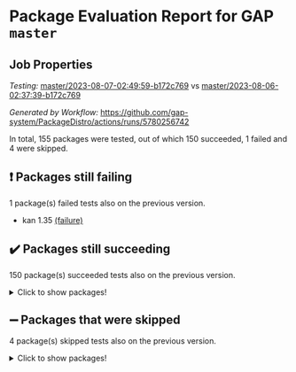 # Package Evaluation Report for GAP `master`

## Job Properties

*Testing:* [master/2023-08-07-02:49:59-b172c769](https://github.com/gap-system/PackageDistro/blob/data/reports/master/2023-08-07-02:49:59-b172c769) vs [master/2023-08-06-02:37:39-b172c769](https://github.com/gap-system/PackageDistro/blob/data/reports/master/2023-08-06-02:37:39-b172c769)

*Generated by Workflow:* https://github.com/gap-system/PackageDistro/actions/runs/5780256742

In total, 155 packages were tested, out of which 150 succeeded, 1 failed and 4 were skipped.

## :exclamation: Packages still failing

1 package(s) failed tests also on the previous version.
- kan 1.35 [(failure)](https://github.com/gap-system/PackageDistro/actions/runs/5780256742/job/15663909976)

## :heavy_check_mark: Packages still succeeding

150 package(s) succeeded tests also on the previous version.
<details><summary>Click to show packages!</summary>

- 4ti2interface 2023.02-04 [(success)](https://github.com/gap-system/PackageDistro/actions/runs/5780256742/job/15663902313)
- ace 5.6.2 [(success)](https://github.com/gap-system/PackageDistro/actions/runs/5780256742/job/15663902411)
- aclib 1.3.2 [(success)](https://github.com/gap-system/PackageDistro/actions/runs/5780256742/job/15663902502)
- agt 0.3.1 [(success)](https://github.com/gap-system/PackageDistro/actions/runs/5780256742/job/15663902613)
- alnuth 3.2.1 [(success)](https://github.com/gap-system/PackageDistro/actions/runs/5780256742/job/15663902722)
- anupq 3.3.0 [(success)](https://github.com/gap-system/PackageDistro/actions/runs/5780256742/job/15663902815)
- atlasrep 2.1.6 [(success)](https://github.com/gap-system/PackageDistro/actions/runs/5780256742/job/15663902915)
- autodoc 2023.06.19 [(success)](https://github.com/gap-system/PackageDistro/actions/runs/5780256742/job/15663903045)
- automata 1.15 [(success)](https://github.com/gap-system/PackageDistro/actions/runs/5780256742/job/15663903139)
- automgrp 1.3.2 [(success)](https://github.com/gap-system/PackageDistro/actions/runs/5780256742/job/15663903236)
- autpgrp 1.11 [(success)](https://github.com/gap-system/PackageDistro/actions/runs/5780256742/job/15663903370)
- cap 2023.08-03 [(success)](https://github.com/gap-system/PackageDistro/actions/runs/5780256742/job/15663903477)
- caratinterface 2.3.5 [(success)](https://github.com/gap-system/PackageDistro/actions/runs/5780256742/job/15663903594)
- cddinterface 2022.11.01 [(success)](https://github.com/gap-system/PackageDistro/actions/runs/5780256742/job/15663903738)
- circle 1.6.6 [(success)](https://github.com/gap-system/PackageDistro/actions/runs/5780256742/job/15663903862)
- classicpres 1.22 [(success)](https://github.com/gap-system/PackageDistro/actions/runs/5780256742/job/15663903970)
- cohomolo 1.6.11 [(success)](https://github.com/gap-system/PackageDistro/actions/runs/5780256742/job/15663904084)
- congruence 1.2.5 [(success)](https://github.com/gap-system/PackageDistro/actions/runs/5780256742/job/15663904202)
- corelg 1.56 [(success)](https://github.com/gap-system/PackageDistro/actions/runs/5780256742/job/15663904310)
- crime 1.6 [(success)](https://github.com/gap-system/PackageDistro/actions/runs/5780256742/job/15663904446)
- crisp 1.4.6 [(success)](https://github.com/gap-system/PackageDistro/actions/runs/5780256742/job/15663904587)
- crypting 0.10.4 [(success)](https://github.com/gap-system/PackageDistro/actions/runs/5780256742/job/15663904710)
- cryst 4.1.26 [(success)](https://github.com/gap-system/PackageDistro/actions/runs/5780256742/job/15663904812)
- crystcat 1.1.10 [(success)](https://github.com/gap-system/PackageDistro/actions/runs/5780256742/job/15663904939)
- ctbllib 1.3.6 [(success)](https://github.com/gap-system/PackageDistro/actions/runs/5780256742/job/15663905060)
- cubefree 1.19 [(success)](https://github.com/gap-system/PackageDistro/actions/runs/5780256742/job/15663905179)
- curlinterface 2.3.2 [(success)](https://github.com/gap-system/PackageDistro/actions/runs/5780256742/job/15663905299)
- cvec 2.8.1 [(success)](https://github.com/gap-system/PackageDistro/actions/runs/5780256742/job/15663905410)
- datastructures 0.3.0 [(success)](https://github.com/gap-system/PackageDistro/actions/runs/5780256742/job/15663905528)
- deepthought 1.0.6 [(success)](https://github.com/gap-system/PackageDistro/actions/runs/5780256742/job/15663905639)
- design 1.8 [(success)](https://github.com/gap-system/PackageDistro/actions/runs/5780256742/job/15663905772)
- difsets 2.3.1 [(success)](https://github.com/gap-system/PackageDistro/actions/runs/5780256742/job/15663905903)
- digraphs 1.6.2 [(success)](https://github.com/gap-system/PackageDistro/actions/runs/5780256742/job/15663906015)
- edim 1.3.7 [(success)](https://github.com/gap-system/PackageDistro/actions/runs/5780256742/job/15663906155)
- example 4.3.4 [(success)](https://github.com/gap-system/PackageDistro/actions/runs/5780256742/job/15663906254)
- examplesforhomalg 2023.07-01 [(success)](https://github.com/gap-system/PackageDistro/actions/runs/5780256742/job/15663906371)
- factint 1.6.3 [(success)](https://github.com/gap-system/PackageDistro/actions/runs/5780256742/job/15663906494)
- ferret 1.0.9 [(success)](https://github.com/gap-system/PackageDistro/actions/runs/5780256742/job/15663906624)
- fga 1.5.0 [(success)](https://github.com/gap-system/PackageDistro/actions/runs/5780256742/job/15663906738)
- fining 1.5.6 [(success)](https://github.com/gap-system/PackageDistro/actions/runs/5780256742/job/15663906858)
- float 1.0.3 [(success)](https://github.com/gap-system/PackageDistro/actions/runs/5780256742/job/15663906958)
- format 1.4.3 [(success)](https://github.com/gap-system/PackageDistro/actions/runs/5780256742/job/15663907044)
- forms 1.2.9 [(success)](https://github.com/gap-system/PackageDistro/actions/runs/5780256742/job/15663907136)
- fplsa 1.2.6 [(success)](https://github.com/gap-system/PackageDistro/actions/runs/5780256742/job/15663907229)
- fr 2.4.12 [(success)](https://github.com/gap-system/PackageDistro/actions/runs/5780256742/job/15663907345)
- francy 2.0.3 [(success)](https://github.com/gap-system/PackageDistro/actions/runs/5780256742/job/15663907439)
- fwtree 1.3 [(success)](https://github.com/gap-system/PackageDistro/actions/runs/5780256742/job/15663907536)
- gapdoc 1.6.6 [(success)](https://github.com/gap-system/PackageDistro/actions/runs/5780256742/job/15663907641)
- gauss 2023.02-04 [(success)](https://github.com/gap-system/PackageDistro/actions/runs/5780256742/job/15663907757)
- gaussforhomalg 2023.02-04 [(success)](https://github.com/gap-system/PackageDistro/actions/runs/5780256742/job/15663907861)
- gbnp 1.0.5 [(success)](https://github.com/gap-system/PackageDistro/actions/runs/5780256742/job/15663907961)
- generalizedmorphismsforcap 2023.03-01 [(success)](https://github.com/gap-system/PackageDistro/actions/runs/5780256742/job/15663908063)
- genss 1.6.8 [(success)](https://github.com/gap-system/PackageDistro/actions/runs/5780256742/job/15663908171)
- gradedmodules 2023.02-04 [(success)](https://github.com/gap-system/PackageDistro/actions/runs/5780256742/job/15663908249)
- gradedringforhomalg 2023.02-04 [(success)](https://github.com/gap-system/PackageDistro/actions/runs/5780256742/job/15663908354)
- grape 4.9.0 [(success)](https://github.com/gap-system/PackageDistro/actions/runs/5780256742/job/15663908448)
- groupoids 1.73 [(success)](https://github.com/gap-system/PackageDistro/actions/runs/5780256742/job/15663908535)
- grpconst 2.6.4 [(success)](https://github.com/gap-system/PackageDistro/actions/runs/5780256742/job/15663908613)
- guarana 0.96.3 [(success)](https://github.com/gap-system/PackageDistro/actions/runs/5780256742/job/15663908705)
- guava 3.18 [(success)](https://github.com/gap-system/PackageDistro/actions/runs/5780256742/job/15663908799)
- hap 1.57 [(success)](https://github.com/gap-system/PackageDistro/actions/runs/5780256742/job/15663908860)
- hapcryst 0.1.15 [(success)](https://github.com/gap-system/PackageDistro/actions/runs/5780256742/job/15663908941)
- hecke 1.5.3 [(success)](https://github.com/gap-system/PackageDistro/actions/runs/5780256742/job/15663909033)
- help 3.5 [(success)](https://github.com/gap-system/PackageDistro/actions/runs/5780256742/job/15663909127)
- homalg 2023.02-05 [(success)](https://github.com/gap-system/PackageDistro/actions/runs/5780256742/job/15663909205)
- homalgtocas 2023.02-04 [(success)](https://github.com/gap-system/PackageDistro/actions/runs/5780256742/job/15663909265)
- idrel 2.45 [(success)](https://github.com/gap-system/PackageDistro/actions/runs/5780256742/job/15663909345)
- images 1.3.1 [(success)](https://github.com/gap-system/PackageDistro/actions/runs/5780256742/job/15663909425)
- intpic 0.3.0 [(success)](https://github.com/gap-system/PackageDistro/actions/runs/5780256742/job/15663909492)
- io 4.8.1 [(success)](https://github.com/gap-system/PackageDistro/actions/runs/5780256742/job/15663909560)
- io_forhomalg 2023.02-04 [(success)](https://github.com/gap-system/PackageDistro/actions/runs/5780256742/job/15663909631)
- irredsol 1.4.4 [(success)](https://github.com/gap-system/PackageDistro/actions/runs/5780256742/job/15663909701)
- json 2.1.1 [(success)](https://github.com/gap-system/PackageDistro/actions/runs/5780256742/job/15663909760)
- jupyterkernel 1.5.0 [(success)](https://github.com/gap-system/PackageDistro/actions/runs/5780256742/job/15663909829)
- jupyterviz 1.5.6 [(success)](https://github.com/gap-system/PackageDistro/actions/runs/5780256742/job/15663909899)
- kbmag 1.5.11 [(success)](https://github.com/gap-system/PackageDistro/actions/runs/5780256742/job/15663910040)
- laguna 3.9.6 [(success)](https://github.com/gap-system/PackageDistro/actions/runs/5780256742/job/15663910131)
- liealgdb 2.2.1 [(success)](https://github.com/gap-system/PackageDistro/actions/runs/5780256742/job/15663910206)
- liepring 2.8 [(success)](https://github.com/gap-system/PackageDistro/actions/runs/5780256742/job/15663910286)
- liering 2.4.2 [(success)](https://github.com/gap-system/PackageDistro/actions/runs/5780256742/job/15663910365)
- linearalgebraforcap 2023.06-02 [(success)](https://github.com/gap-system/PackageDistro/actions/runs/5780256742/job/15663910451)
- localizeringforhomalg 2023.02-04 [(success)](https://github.com/gap-system/PackageDistro/actions/runs/5780256742/job/15663910518)
- loops 3.4.3 [(success)](https://github.com/gap-system/PackageDistro/actions/runs/5780256742/job/15663910588)
- lpres 1.0.3 [(success)](https://github.com/gap-system/PackageDistro/actions/runs/5780256742/job/15663910678)
- majoranaalgebras 1.5.1 [(success)](https://github.com/gap-system/PackageDistro/actions/runs/5780256742/job/15663910746)
- mapclass 1.4.6 [(success)](https://github.com/gap-system/PackageDistro/actions/runs/5780256742/job/15663910819)
- matgrp 0.70 [(success)](https://github.com/gap-system/PackageDistro/actions/runs/5780256742/job/15663910888)
- matricesforhomalg 2023.02-04 [(success)](https://github.com/gap-system/PackageDistro/actions/runs/5780256742/job/15663910962)
- modisom 2.5.4 [(success)](https://github.com/gap-system/PackageDistro/actions/runs/5780256742/job/15663911053)
- modulepresentationsforcap 2023.08-01 [(success)](https://github.com/gap-system/PackageDistro/actions/runs/5780256742/job/15663911137)
- modules 2023.02-04 [(success)](https://github.com/gap-system/PackageDistro/actions/runs/5780256742/job/15663911230)
- monoidalcategories 2023.07-01 [(success)](https://github.com/gap-system/PackageDistro/actions/runs/5780256742/job/15663911308)
- nconvex 2022.09-01 [(success)](https://github.com/gap-system/PackageDistro/actions/runs/5780256742/job/15663911374)
- nilmat 1.4.2 [(success)](https://github.com/gap-system/PackageDistro/actions/runs/5780256742/job/15663911438)
- nock 1.5 [(success)](https://github.com/gap-system/PackageDistro/actions/runs/5780256742/job/15663911511)
- normalizinterface 1.3.6 [(success)](https://github.com/gap-system/PackageDistro/actions/runs/5780256742/job/15663911589)
- nq 2.5.10 [(success)](https://github.com/gap-system/PackageDistro/actions/runs/5780256742/job/15663911661)
- numericalsgps 1.3.1 [(success)](https://github.com/gap-system/PackageDistro/actions/runs/5780256742/job/15663911743)
- openmath 11.5.3 [(success)](https://github.com/gap-system/PackageDistro/actions/runs/5780256742/job/15663911799)
- orb 4.9.0 [(success)](https://github.com/gap-system/PackageDistro/actions/runs/5780256742/job/15663911871)
- packagemanager 1.4.1 [(success)](https://github.com/gap-system/PackageDistro/actions/runs/5780256742/job/15663911953)
- patternclass 2.4.3 [(success)](https://github.com/gap-system/PackageDistro/actions/runs/5780256742/job/15663912029)
- permut 2.0.4 [(success)](https://github.com/gap-system/PackageDistro/actions/runs/5780256742/job/15663912106)
- polenta 1.3.10 [(success)](https://github.com/gap-system/PackageDistro/actions/runs/5780256742/job/15663912208)
- polymaking 0.8.6 [(success)](https://github.com/gap-system/PackageDistro/actions/runs/5780256742/job/15663912300)
- primgrp 3.4.4 [(success)](https://github.com/gap-system/PackageDistro/actions/runs/5780256742/job/15663912362)
- profiling 2.5.4 [(success)](https://github.com/gap-system/PackageDistro/actions/runs/5780256742/job/15663912450)
- qpa 1.34 [(success)](https://github.com/gap-system/PackageDistro/actions/runs/5780256742/job/15663912511)
- quagroup 1.8.3 [(success)](https://github.com/gap-system/PackageDistro/actions/runs/5780256742/job/15663912597)
- radiroot 2.9 [(success)](https://github.com/gap-system/PackageDistro/actions/runs/5780256742/job/15663912682)
- rcwa 4.7.1 [(success)](https://github.com/gap-system/PackageDistro/actions/runs/5780256742/job/15663912752)
- rds 1.8 [(success)](https://github.com/gap-system/PackageDistro/actions/runs/5780256742/job/15663912847)
- recog 1.4.2 [(success)](https://github.com/gap-system/PackageDistro/actions/runs/5780256742/job/15663912921)
- repndecomp 1.3.0 [(success)](https://github.com/gap-system/PackageDistro/actions/runs/5780256742/job/15663913017)
- repsn 3.1.1 [(success)](https://github.com/gap-system/PackageDistro/actions/runs/5780256742/job/15663913106)
- resclasses 4.7.3 [(success)](https://github.com/gap-system/PackageDistro/actions/runs/5780256742/job/15663913186)
- ringsforhomalg 2023.02-05 [(success)](https://github.com/gap-system/PackageDistro/actions/runs/5780256742/job/15663913276)
- sco 2023.02-04 [(success)](https://github.com/gap-system/PackageDistro/actions/runs/5780256742/job/15663913368)
- scscp 2.4.1 [(success)](https://github.com/gap-system/PackageDistro/actions/runs/5780256742/job/15663913467)
- semigroups 5.2.1 [(success)](https://github.com/gap-system/PackageDistro/actions/runs/5780256742/job/15663913554)
- sglppow 2.3 [(success)](https://github.com/gap-system/PackageDistro/actions/runs/5780256742/job/15663913651)
- sgpviz 0.999.5 [(success)](https://github.com/gap-system/PackageDistro/actions/runs/5780256742/job/15663913723)
- simpcomp 2.1.14 [(success)](https://github.com/gap-system/PackageDistro/actions/runs/5780256742/job/15663913804)
- singular 2023.02.09 [(success)](https://github.com/gap-system/PackageDistro/actions/runs/5780256742/job/15663913894)
- sl2reps 1.1 [(success)](https://github.com/gap-system/PackageDistro/actions/runs/5780256742/job/15663913985)
- sla 1.5.3 [(success)](https://github.com/gap-system/PackageDistro/actions/runs/5780256742/job/15663914063)
- smallgrp 1.5.3 [(success)](https://github.com/gap-system/PackageDistro/actions/runs/5780256742/job/15663914147)
- smallsemi 0.6.13 [(success)](https://github.com/gap-system/PackageDistro/actions/runs/5780256742/job/15663914239)
- sonata 2.9.6 [(success)](https://github.com/gap-system/PackageDistro/actions/runs/5780256742/job/15663914341)
- sophus 1.27 [(success)](https://github.com/gap-system/PackageDistro/actions/runs/5780256742/job/15663914471)
- spinsym 1.5.2 [(success)](https://github.com/gap-system/PackageDistro/actions/runs/5780256742/job/15663914574)
- standardff 0.9.4 [(success)](https://github.com/gap-system/PackageDistro/actions/runs/5780256742/job/15663914667)
- symbcompcc 1.3.2 [(success)](https://github.com/gap-system/PackageDistro/actions/runs/5780256742/job/15663914791)
- thelma 1.3 [(success)](https://github.com/gap-system/PackageDistro/actions/runs/5780256742/job/15663914924)
- tomlib 1.2.9 [(success)](https://github.com/gap-system/PackageDistro/actions/runs/5780256742/job/15663915029)
- toolsforhomalg 2023.07-01 [(success)](https://github.com/gap-system/PackageDistro/actions/runs/5780256742/job/15663915128)
- toric 1.9.5 [(success)](https://github.com/gap-system/PackageDistro/actions/runs/5780256742/job/15663915233)
- toricvarieties 2022.07.13 [(success)](https://github.com/gap-system/PackageDistro/actions/runs/5780256742/job/15663915334)
- transgrp 3.6.4 [(success)](https://github.com/gap-system/PackageDistro/actions/runs/5780256742/job/15663915443)
- ugaly 4.1.3 [(success)](https://github.com/gap-system/PackageDistro/actions/runs/5780256742/job/15663915547)
- unipot 1.5 [(success)](https://github.com/gap-system/PackageDistro/actions/runs/5780256742/job/15663915652)
- unitlib 4.2.0 [(success)](https://github.com/gap-system/PackageDistro/actions/runs/5780256742/job/15663915751)
- utils 0.82 [(success)](https://github.com/gap-system/PackageDistro/actions/runs/5780256742/job/15663915865)
- uuid 0.7 [(success)](https://github.com/gap-system/PackageDistro/actions/runs/5780256742/job/15663915961)
- walrus 0.9991 [(success)](https://github.com/gap-system/PackageDistro/actions/runs/5780256742/job/15663916067)
- wedderga 4.10.4 [(success)](https://github.com/gap-system/PackageDistro/actions/runs/5780256742/job/15663916194)
- xmod 2.91 [(success)](https://github.com/gap-system/PackageDistro/actions/runs/5780256742/job/15663916343)
- xmodalg 1.23 [(success)](https://github.com/gap-system/PackageDistro/actions/runs/5780256742/job/15663916509)
- yangbaxter 0.10.3 [(success)](https://github.com/gap-system/PackageDistro/actions/runs/5780256742/job/15663916654)
- zeromqinterface 0.14 [(success)](https://github.com/gap-system/PackageDistro/actions/runs/5780256742/job/15663916801)
</details>

## :heavy_minus_sign: Packages that were skipped

4 package(s) skipped tests also on the previous version.
<details><summary>Click to show packages!</summary>

- browse 1.8.21 [(skipped)](https://github.com/gap-system/PackageDistro/actions/runs/5780256742/job/15663664855)
- itc 1.5.1 [(skipped)](https://github.com/gap-system/PackageDistro/actions/runs/5780256742/job/15663664855)
- polycyclic 2.16 [(skipped)](https://github.com/gap-system/PackageDistro/actions/runs/5780256742/job/15663664855)
- xgap 4.31 [(skipped)](https://github.com/gap-system/PackageDistro/actions/runs/5780256742/job/15663664855)
</details>

